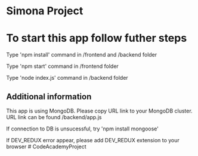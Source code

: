 # Simona Project

# To start this app follow futher steps

Type 'npm install' command in /frontend and /backend folder

Type 'npm start' command in /frontend folder

Type 'node index.js' command in /backend folder

## Additional information

This app is using MongoDB. Please copy URL link to your MongoDB cluster. URL link can be found /backend/app.js

If connection to DB is unsucessful, try 'npm install mongoose'

If DEV_REDUX error appear, please add DEV_REDUX extension to your browser
#   C o d e A c a d e m y P r o j e c t  
 